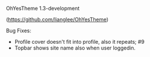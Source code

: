 
OhYesTheme 1.3-development

(https://github.com/lianglee/OhYesTheme)

Bug Fixes:
* Profile cover doesn't fit into profile, also it repeats; #9
* Topbar shows site name also when user loggedin.